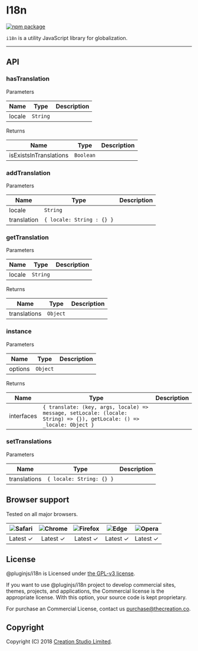 # I18n

[![npm package](https://img.shields.io/npm/v/@pluginjs/i18n.svg)](https://www.npmjs.com/package/@pluginjs/i18n)

`i18n` is a utility JavaScript library for globalization.

---

## API

### hasTranslation

Parameters

| Name | Type | Description |
|------|------|-------------|
| locale | `String` | |

Returns

| Name | Type | Description |
|------|------|-------------|
| isExistsInTranslations | `Boolean` | |

### addTranslation

Parameters

| Name | Type | Description |
|------|------|-------------|
| locale | `String` | |
| translation | `{ locale: String : {} }` | |

### getTranslation

Parameters

| Name | Type | Description |
|------|------|-------------|
| locale | `String` | |

Returns

| Name | Type | Description |
|------|------|-------------|
| translations | `Object` | |

### instance

Parameters

| Name | Type | Description |
|------|------|-------------|
| options | `Object` | |

Returns

| Name | Type | Description |
|------|------|-------------|
| interfaces | `{ translate: (key, args, locale) => message, setLocale: (locale: String) => {}), getLocale: () => _locale: Object }` | |

### setTranslations

Parameters

| Name | Type | Description |
|------|------|-------------|
| translations | `{ locale: String: {} }` | |

## Browser support

Tested on all major browsers.

| <img src="https://raw.githubusercontent.com/alrra/browser-logos/master/src/safari/safari_32x32.png" alt="Safari"> | <img src="https://raw.githubusercontent.com/alrra/browser-logos/master/src/chrome/chrome_32x32.png" alt="Chrome"> | <img src="https://raw.githubusercontent.com/alrra/browser-logos/master/src/firefox/firefox_32x32.png" alt="Firefox"> | <img src="https://raw.githubusercontent.com/alrra/browser-logos/master/src/edge/edge_32x32.png" alt="Edge"> | <img src="https://raw.githubusercontent.com/alrra/browser-logos/master/src/opera/opera_32x32.png" alt="Opera"> |
|:--:|:--:|:--:|:--:|:--:|
| Latest ✓ | Latest ✓ | Latest ✓ | Latest ✓ | Latest ✓ |

## License

@pluginjs/i18n is Licensed under [the GPL-v3 license](LICENSE).

If you want to use @pluginjs/i18n project to develop commercial sites, themes, projects, and applications, the Commercial license is the appropriate license. With this option, your source code is kept proprietary.

For purchase an Commercial License, contact us purchase@thecreation.co.

## Copyright

Copyright (C) 2018 [Creation Studio Limited](creationstudio.com).